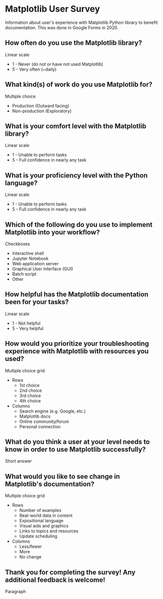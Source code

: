 # Matplotlib User Survey

Information about user's experience with Matplotlib Python library to benefit documentation. This was done in Google Forms in 2020.

## How often do you use the Matplotlib library?

Linear scale

- 1 - Never (do not or have not used Matplotlib)
- 5 - Very often (~daily)

## What kind(s) of work do you use Matplotlib for?

Multiple choice

- Production (Outward facing)
- Non-production (Exploratory)

## What is your comfort level with the Matplotlib library?

Linear scale

- 1 - Unable to perform tasks
- 5 - Full confidence in nearly any task

## What is your proficiency level with the Python language?

Linear scale

- 1 - Unable to perform tasks
- 5 - Full confidence in nearly any task

## Which of the following do you use to implement Matplotlib into your workflow?

Checkboxes

- Interactive shell
- Jupyter Notebook
- Web application server
- Graphical User Interface (GUI)
- Batch script
- Other

## How helpful has the Matplotlib documentation been for your tasks?

Linear scale

- 1 - Not helpful
- 5 - Very helpful

## How would you prioritize your troubleshooting experience with Matplotlib with resources you used?

Multiple choice grid

- Rows
    - 1st choice
    - 2nd choice
    - 3rd choice
    - 4th choice
- Columns
    - Search engine (e.g. Google, etc.)
    - Matplotlib docs
    - Online community/forum
    - Personal connection

## What do you think a user at your level needs to know in order to use Matplotlib successfully?

Short answer

## What would you like to see change in Matplotlib's documentation?

Multiple choice grid

- Rows
    - Number of examples
    - Real-world data in content
    - Expositional language
    - Visual aids and graphics
    - Links to topics and resources
    - Update scheduling
- Columns
    - Less/fewer
    - More
    - No change

## Thank you for completing the survey! Any additional feedback is welcome!

Paragraph
